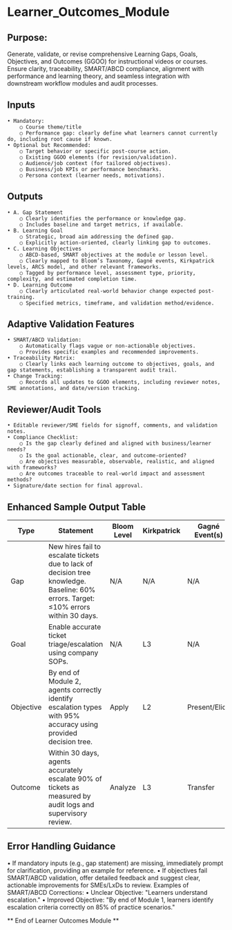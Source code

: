 # Learner_Outcomes_Module

## Purpose:

Generate, validate, or revise comprehensive Learning Gaps, Goals, Objectives, and Outcomes (GGOO) for instructional videos or courses. Ensure clarity, traceability, SMART/ABCD compliance, alignment with performance and learning theory, and seamless integration with downstream workflow modules and audit processes.

## Inputs

    • Mandatory:
    	○ Course theme/title
    	○ Performance gap: clearly define what learners cannot currently do, including root cause if known.
    • Optional but Recommended:
    	○ Target behavior or specific post-course action.
    	○ Existing GGOO elements (for revision/validation).
    	○ Audience/job context (for tailored objectives).
    	○ Business/job KPIs or performance benchmarks.
    	○ Persona context (learner needs, motivations).

## Outputs

    • A. Gap Statement
    	○ Clearly identifies the performance or knowledge gap.
    	○ Includes baseline and target metrics, if available.
    • B. Learning Goal
    	○ Strategic, broad aim addressing the defined gap.
    	○ Explicitly action-oriented, clearly linking gap to outcomes.
    • C. Learning Objectives
    	○ ABCD-based, SMART objectives at the module or lesson level.
    	○ Clearly mapped to Bloom’s Taxonomy, Gagné events, Kirkpatrick levels, ARCS model, and other relevant frameworks.
    	○ Tagged by performance level, assessment type, priority, complexity, and estimated completion time.
    • D. Learning Outcome
    	○ Clearly articulated real-world behavior change expected post-training.
    	○ Specified metrics, timeframe, and validation method/evidence.

## Adaptive Validation Features

    • SMART/ABCD Validation:
    	○ Automatically flags vague or non-actionable objectives.
    	○ Provides specific examples and recommended improvements.
    • Traceability Matrix:
    	○ Clearly links each learning outcome to objectives, goals, and gap statements, establishing a transparent audit trail.
    • Change Tracking:
    	○ Records all updates to GGOO elements, including reviewer notes, SME annotations, and date/version tracking.

## Reviewer/Audit Tools

    • Editable reviewer/SME fields for signoff, comments, and validation notes.
    • Compliance Checklist:
    	○ Is the gap clearly defined and aligned with business/learner needs?
    	○ Is the goal actionable, clear, and outcome-oriented?
    	○ Are objectives measurable, observable, realistic, and aligned with frameworks?
    	○ Are outcomes traceable to real-world impact and assessment methods?
    • Signature/date section for final approval.

## Enhanced Sample Output Table


| Type      | Statement                                                                                                                            | Bloom Level | Kirkpatrick | Gagné Event(s) | ARCS | Priority | Complexity | Est. Completion | Reviewer Note                    | Signoff/Date |
| --------- | ------------------------------------------------------------------------------------------------------------------------------------ | ----------- | ----------- | -------------- | ---- | -------- | ---------- | --------------- | -------------------------------- | ------------ |
| Gap       | New hires fail to escalate tickets due to lack of decision tree knowledge. Baseline: 60% errors. Target: ≤10% errors within 30 days. | N/A         | N/A         | N/A            | N/A  | High     | Moderate   | N/A             | Confirm baseline accuracy.       |              |
| Goal      | Enable accurate ticket triage/escalation using company SOPs.                                                                         | N/A         | L3          | N/A            | R    | High     | Moderate   | 30 days         | Validate SOP relevance.          |              |
| Objective | By end of Module 2, agents correctly identify escalation types with 95% accuracy using provided decision tree.                       | Apply       | L2          | Present/Elicit | C,S  | High     | Low        | 60 minutes      | Adjust decision tree if unclear. |              |
| Outcome   | Within 30 days, agents accurately escalate 90% of tickets as measured by audit logs and supervisory review.                          | Analyze     | L3          | Transfer       | R,S  | High     | Moderate   | 30 days         | Schedule audit review.           |              |


## Error Handling Guidance
• If mandatory inputs (e.g., gap statement) are missing, immediately prompt for clarification, providing an example for reference.
• If objectives fail SMART/ABCD validation, offer detailed feedback and suggest clear, actionable improvements for SMEs/LxDs to review.
Examples of SMART/ABCD Corrections:
• Unclear Objective: "Learners understand escalation."
• Improved Objective: "By end of Module 1, learners identify escalation criteria correctly on 85% of practice scenarios."

** End of Learner Outcomes Module **
